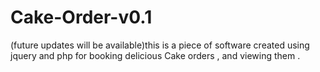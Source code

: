 # Cake-Order-v0.1
(future updates will be available)this is a piece of software created using jquery and php for booking delicious Cake orders , and viewing them .
